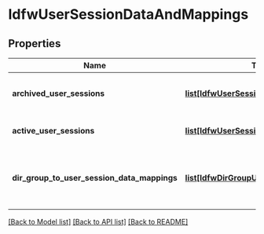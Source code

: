 # IdfwUserSessionDataAndMappings

## Properties
Name | Type | Description | Notes
------------ | ------------- | ------------- | -------------
**archived_user_sessions** | [**list[IdfwUserSessionData]**](IdfwUserSessionData.md) | Archived user session data list | 
**active_user_sessions** | [**list[IdfwUserSessionData]**](IdfwUserSessionData.md) | Active user session data list | 
**dir_group_to_user_session_data_mappings** | [**list[IdfwDirGroupUserSessionMapping]**](IdfwDirGroupUserSessionMapping.md) | Directory Group to user session data mappings | 

[[Back to Model list]](../README.md#documentation-for-models) [[Back to API list]](../README.md#documentation-for-api-endpoints) [[Back to README]](../README.md)

